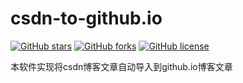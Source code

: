 # csdn-to-github.io
[![GitHub stars](https://img.shields.io/github/stars/mingmingge/csdn-to-github.io.svg)](https://github.com/mingmingge/csdn-to-github.io/stargazers) 
[![GitHub forks](https://img.shields.io/github/forks/mingmingge/csdn-to-github.io.svg)](https://github.com/Mingmingge/csdn-to-github.io/network) 
[![GitHub license](https://img.shields.io/github/license/mingmingge/csdn-to-github.io.svg)](https://github.com/mingmignge/csdn-to-github.io/blob/master/LICENSE)

本软件实现将csdn博客文章自动导入到github.io博客文章
